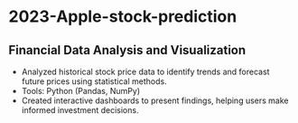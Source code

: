 # 2023-Apple-stock-prediction

## Financial Data Analysis and Visualization

- Analyzed historical stock price data to identify trends and forecast future prices using statistical methods.
- Tools: Python (Pandas, NumPy)
- Created interactive dashboards to present findings, helping users make informed investment decisions.
